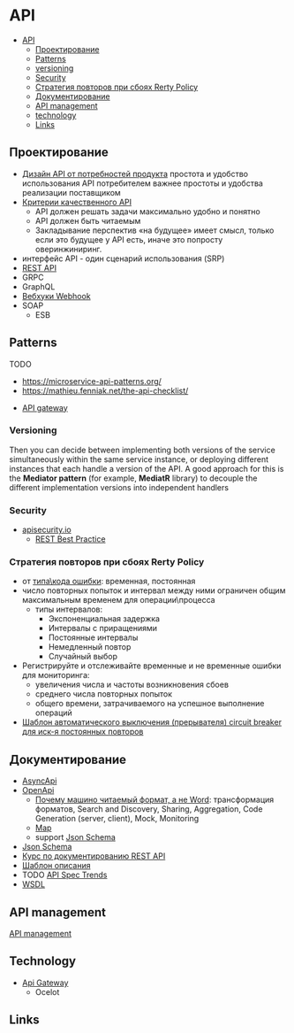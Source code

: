# API

- [API](#api)
  - [Проектирование](#проектирование)
  - [Patterns](#patterns)
  - [versioning](#versioning)
  - [Security](#security)
  - [Стратегия повторов при сбоях Rerty Policy](#стратегия-повторов-при-сбоях-rerty-policy)
  - [Документирование](#документирование)
  - [API management](#api-management)
  - [technology](#technology)
  - [Links](#links)

## Проектирование

* [Дизайн API от потребностей продукта](http://agilemindset.ru/%d0%b0%d1%80%d1%85%d0%b8%d1%82%d0%b5%d0%ba%d1%82%d1%83%d1%80%d0%b0/)
простота и удобство использования API потребителем важнее простоты и удобства реализации поставщиком
* [Критерии качественного API](https://twirl.github.io/The-API-Book/API.ru.html#chapter-3)
  * API должен решать задачи максимально удобно и понятно
  * API должен быть читаемым
  * Закладывание перспектив «на будущее» имеет смысл, только если это будущее у API есть, иначе это попросту оверинжиниринг.
* интерфейс API - один сценарий использования (SRP)  
* [REST API](api.rest.md)
* GRPC
* GraphQL
* [Вебхуки Webhook](https://systems.education/api-realtime)
* SOAP
  * ESB

## Patterns

TODO
- https://microservice-api-patterns.org/
- https://mathieu.fenniak.net/the-api-checklist/

* [API gateway](api.gateway.md)

### Versioning

Then you can decide between implementing both versions of the service 
simultaneously within the same service instance, or deploying different instances that each handle a 
version of the API. A good approach for this is the **Mediator pattern** (for example, **MediatR** library) to 
decouple the different implementation versions into independent handlers

### Security

* [apisecurity.io](https://apisecurity.io/)
  * [REST Best Practice](https://stackoverflow.blog/2021/10/06/best-practices-for-authentication-and-authorization-for-rest-apis/?utm_campaign=APISecurity%20newsletter&utm_medium=email&_hsmi=204867978&_hsenc=p2ANqtz-94r6UDHzZG48tgtd0Sz6OiZicy6tTBQysQKtk0WzhZXlXrXBucIld80QE3Gll1Le1lxnwNhNqu-pySFps1AsqeR8MQrg&utm_content=204868574&utm_source=hs_email)

### Стратегия повторов при сбоях Rerty Policy

* от [типа\кода ошибки](https://docs.microsoft.com/ru-ru/azure/architecture/best-practices/transient-faults): временная, постоянная
* число повторных попыток и интервал между ними ограничен общим максимальным временем для операции\процесса
  * типы интервалов:
    * Экспоненциальная задержка
    * Интервалы с приращениями
    * Постоянные интервалы
    * Немедленный повтор
    * Случайный выбор
* Регистрируйте и отслеживайте временные и не временные ошибки для мониторинга: 
  * увеличения числа и частоты возникновения сбоев
  * среднего числа повторных попыток 
  * общего времени, затрачиваемого на успешное выполнение операций
* [Шаблон автоматического выключения (прерывателя) circuit breaker для иск-я постоянных повторов](https://docs.microsoft.com/ru-ru/azure/architecture/patterns/circuit-breaker)

## Документирование

* [AsyncApi](asyncapi.md)
* [OpenApi](https://github.com/daemon110282/api#openapi)
  * [Почему машино читаемый формат, а не Word](https://www.apimatic.io/blog/2017/04/why-your-api-needs-machine-readable-description-832e805f6855/): трансформация форматов, Search and Discovery, Sharing, Aggregation, Code Generation (server, client), Mock, Monitoring
  * [Map](http://openapi-map.apihandyman.io/)
  * support [Json Schema](jsonschema.md)
* [Json Schema](jsonschema.md)
* [Курс по документированию REST API](https://starkovden.github.io/)
* [Шаблон описания](https://tyk.io/blog/whats-minimum-documentation-required-api/)
* TODO [API Spec Trends](https://www.apimatic.io/blog/2022/03/top-api-specification-trends-2019-2022/)
* [WSDL](wsdl.md)

## API management

[API management](api-managment.md)

## Technology

- [Api Gateway](api.gateway.md)
  - Ocelot

## Links

